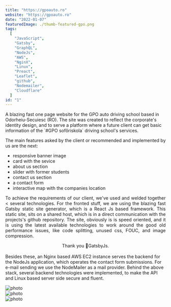 ```yaml
---
title: "https://gpoauto.ro"
website: "https://gpoauto.ro"
date: "2022-01-07"
featuredImage: ./thumb-featured-gpo.png
tags:
  [
    "JavaScript",
    "Gatsby",
    "GraphQL",
    "NodeJs",
    "AWS",
    "NginX",
    "Linux",
    "Preact",
    "Leaflet",
    "github",
    "Nodemailer",
    "Cloudflare"
  ]
id: "1"
---
```

<style>
  /* underline{}, green bold color{color}, center, justify, image border */
colour{
  color: var(--accent-color);
  display: inline-block;
  font-weight: 700;
}
centered{
  text-align:center;
}
justify{
  text-align:justify;
}
 </style>

<justify>
A blazing fast one page website for the GPO auto driving school based in Odorheiu-Secuiesc (RO). 
The site was created to reflect the corporate's identity design, and to serve a platform where a future client can get basic information of 
the `#GPO sofőriskola` driving school's services. 

The main features asked by the client or recommended and implemented by us are the next:
 * responsive banner image
 * card with the sevice
 * about us section
 * slider with former students
 * contact us section
 * a contact form
 * interactive map with the companies location  

To achieve the requirements of our client, we've used and welded together < several technologies. For the fronted stuff, we are using the blazing fast Gatsby static site generator, which is a React Js based framework. 
This static site, sits on a shared host, which is in a direct communication with the projects's github repository. The site, obviously is is speed oriented, and it is using the latest available technologies to work 
around the good old performance issues, like code splitting, unused css, FOUC, and image compression.
<center>Thank you 💜GatsbyJs. <br/> </center>
<br />
Besides these, an Nginx based AWS EC2 instance serves the backend for the NodeJs application, which operates the contact form submissions. 
For e-mail sending we use the NodeMailer as a mail provider.  
Behind the above stack, several backend technologies were implemented, to make the API and Linux based server side secure and fluent. 
</justify>



![photo](thumb-gpo-1.png)  
![photo](thumb-gpo-2.png)  
![photo](thumb-gpo-3.png)  

